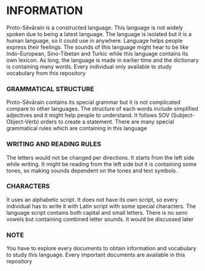 # INFORMATION
Proto-Sēvārain is a constructed language. This language is not widely spoken due to being a latest language.
The language is isolated but it is a human language, so it could use in anywhere. Language helps people express their feelings. The sounds of this language might hear to be like Indo-European, Sino-Tibetan and Turkic while this language contains its own lexicon. As long, the language is made in earlier time and the dictionary is containing many words. Every individual only available to study vocabulary from this repository

### GRAMMATICAL STRUCTURE
Proto-Sēvārain contains its special grammar but it is not complicated compare to other languages. The structure of each words include simplified adjectives and it might help people to understand. It follows SOV (Subject-Object-Verb) orders to create a statement. There are many special grammatical rules which are containing in this language

### WRITING AND READING RULES
The letters would not be changed per directions. It starts from the left side while writing. It might be reading from the left side but it is containing some tones, so making sounds dependent on the tones and text symbols.

### CHARACTERS
It uses an alphabetic script. It does not have its own script, so every individual has to write it with Latin script with some special characters. The language script contains both capital and small letters. There is no semi vowels but containing combined letter sounds. It would be discussed later

### NOTE
You have to explore every documents to obtain information and vocabulary to study this language. Every important documents are available in this repository
